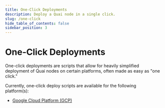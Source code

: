 ```yaml
---
title: One-Click Deployments
description: Deploy a Quai node in a single click.
slug: /one-click
hide_table_of_contents: false
sidebar_position: 3
---
```


# One-Click Deployments

One-click deployments are scripts that allow for heavily simplified deployment of Quai nodes on certain platforms, often made as easy as "one click." 

Currently, one-click deploy scripts are available for the following platform(s):

* [Google Cloud Platform (GCP)](../one-click/gcp/gcp.md)